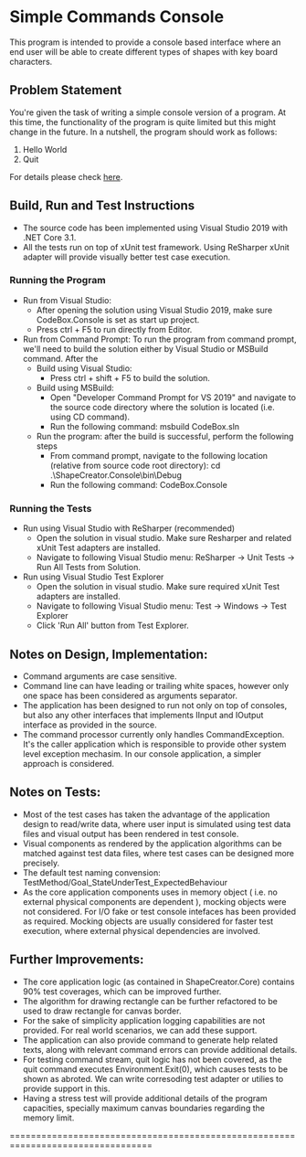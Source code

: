 #  Simple Commands Console 

This program is intended to provide a console based interface where an end user will be able to create different types of shapes with key board characters.

## Problem Statement

You're given the task of writing a simple console version of a program. 
At this time, the functionality of the program is quite limited but this might change in the future. 
In a nutshell, the program should work as follows:

1. Hello World
2. Quit

For details please check [here](drawing_program.txt).

## Build, Run and Test Instructions

* The source code has been implemented using Visual Studio 2019 with .NET Core 3.1.
* All the tests run on top of xUnit test framework. Using ReSharper xUnit adapter will provide visually better test case execution.

### Running the Program

* Run from Visual Studio: 
	* After opening the solution using Visual Studio 2019, make sure CodeBox.Console is set as start up project.
	* Press ctrl + F5 to run directly from Editor.
* Run from Command Prompt: To run the program from command prompt, we'll need to build the solution either by Visual Studio or MSBuild command. After the 
	* Build using Visual Studio: 
		* Press ctrl + shift + F5 to build the solution.
	* Build using MSBuild: 
		* Open "Developer Command Prompt for VS 2019" and navigate to the source code directory where the solution is located (i.e. using CD command).
		* Run the following command: msbuild CodeBox.sln
	* Run the program: after the build is successful, perform the following steps
		* From command prompt, navigate to the following location (relative from source code root directory): cd .\ShapeCreator.Console\bin\Debug
		* Run the following command: CodeBox.Console

### Running the Tests

* Run using Visual Studio with ReSharper (recommended)
	* Open the solution in visual studio. Make sure Resharper and related xUnit Test adapters are installed.
	* Navigate to following Visual Studio menu: ReSharper -> Unit Tests -> Run All Tests from Solution.
* Run using Visual Studio Test Explorer
	* Open the solution in visual studio. Make sure required xUnit Test adapters are installed.
	* Navigate to following Visual Studio menu: Test -> Windows -> Test Explorer
	* Click 'Run All' button from Test Explorer.

## Notes on Design, Implementation:

* Command arguments are case sensitive.
* Command line can have leading or trailing white spaces, however only one space has been considered as arguments separator. 
* The application has been designed to run not only on top of consoles, but also any other interfaces that implements IInput and IOutput interface as provided in the source.
* The command processor currently only handles CommandException. It's the caller application which is responsible to provide other system level exception mechasim. In our console application, a simpler approach is considered.

## Notes on Tests:

* Most of the test cases has taken the advantage of the application design to read/write data, where user input is simulated using test data files and visual output has been rendered in test console.
* Visual components as rendered by the application algorithms can be matched against test data files, where test cases can be designed more precisely. 
* The default test naming convension: TestMethod/Goal_StateUnderTest_ExpectedBehaviour
* As the core application components uses in memory object ( i.e. no external physical components are dependent ), mocking objects were not considered. For I/O fake or test console intefaces has been provided as required. Mocking objects are usually considered for faster test execution, where external physical dependencies are involved.

## Further Improvements:

* The core application logic (as contained in ShapeCreator.Core) contains 90% test coverages, which can be improved further. 
* The algorithm for drawing rectangle can be further refactored to be used to draw rectangle for canvas border.
* For the sake of simplicity application logging capabilities are not provided. For real world scenarios, we can add these support.
* The application can also provide command to generate help related texts, along with relevant command errors can provide additional details. 
* For testing command stream, quit logic has not been covered, as the quit command executes Environment.Exit(0), which causes tests to be shown as abroted. We can write corresoding test adapter or utilies to provide support in this.
* Having a stress test will provide additional details of the program capacities, specially maximum canvas boundaries regarding the memory limit.

=================================================================================
